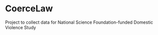 # CoerceLaw

Project to collect data for National Science Foundation-funded Domestic Violence Study

